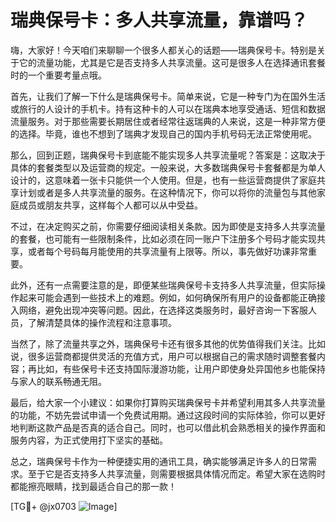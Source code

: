 # 瑞典保号卡：多人共享流量，靠谱吗？

嗨，大家好！今天咱们来聊聊一个很多人都关心的话题——瑞典保号卡。特别是关于它的流量功能，尤其是它是否支持多人共享流量。这可是很多人在选择通讯套餐时的一个重要考量点哦。

首先，让我们了解一下什么是瑞典保号卡。简单来说，它是一种专门为在国外生活或旅行的人设计的手机卡。持有这种卡的人可以在瑞典本地享受通话、短信和数据流量服务。对于那些需要长期居住或者经常往返瑞典的人来说，这是一种非常方便的选择。毕竟，谁也不想到了瑞典才发现自己的国内手机号码无法正常使用呢。

那么，回到正题，瑞典保号卡到底能不能实现多人共享流量呢？答案是：这取决于具体的套餐类型以及运营商的规定。一般来说，大多数瑞典保号卡套餐都是为单人设计的，这意味着一张卡只能供一个人使用。但是，也有一些运营商提供了家庭共享计划或者是多人共享流量的服务。在这种情况下，你可以将你的流量包与其他家庭成员或朋友共享，这样每个人都可以从中受益。

不过，在决定购买之前，你需要仔细阅读相关条款。因为即使是支持多人共享流量的套餐，也可能有一些限制条件，比如必须在同一账户下注册多个号码才能实现共享，或者每个号码每月能使用的共享流量有上限等。所以，事先做好功课非常重要。

此外，还有一点需要注意的是，即便某些瑞典保号卡支持多人共享流量，但实际操作起来可能会遇到一些技术上的难题。例如，如何确保所有用户的设备都能正确接入网络，避免出现冲突等问题。因此，在选择这类服务时，最好咨询一下客服人员，了解清楚具体的操作流程和注意事项。

当然了，除了流量共享之外，瑞典保号卡还有很多其他的优势值得我们关注。比如说，很多运营商都提供灵活的充值方式，用户可以根据自己的需求随时调整套餐内容；再比如，有些保号卡还支持国际漫游功能，让用户即使身处异国他乡也能保持与家人的联系畅通无阻。

最后，给大家一个小建议：如果你打算购买瑞典保号卡并希望利用其多人共享流量的功能，不妨先尝试申请一个免费试用期。通过这段时间的实际体验，你可以更好地判断这款产品是否真的适合自己。同时，也可以借此机会熟悉相关的操作界面和服务内容，为正式使用打下坚实的基础。

总之，瑞典保号卡作为一种便捷实用的通讯工具，确实能够满足许多人的日常需求。至于它是否支持多人共享流量，则需要根据具体情况而定。希望大家在选购时都能擦亮眼睛，找到最适合自己的那一款！

[TG💪+ @jx0703 ![Image](https://github.com/user-attachments/assets/dbca1d08-cadb-493c-b0ec-ad6f7a83f270)]